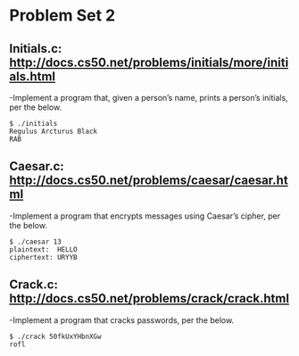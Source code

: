 # Problem Set 2

## Initials.c: http://docs.cs50.net/problems/initials/more/initials.html
  -Implement a program that, given a person’s name, prints a person’s initials, per the below.

    $ ./initials
    Regulus Arcturus Black
    RAB
    
## Caesar.c: http://docs.cs50.net/problems/caesar/caesar.html
  -Implement a program that encrypts messages using Caesar’s cipher, per the below.

    $ ./caesar 13
    plaintext:  HELLO
    ciphertext: URYYB

## Crack.c: http://docs.cs50.net/problems/crack/crack.html
  -Implement a program that cracks passwords, per the below.

    $ ./crack 50fkUxYHbnXGw
    rofl

